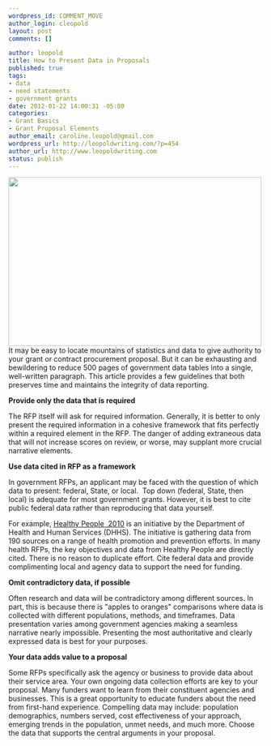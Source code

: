 ```yaml
--- 
wordpress_id: COMMENT_MOVE
author_login: cleopold
layout: post
comments: []

author: leopold
title: How to Present Data in Proposals
published: true
tags: 
- data
- need statements
- government grants
date: 2012-01-22 14:00:31 -05:00
categories: 
- Grant Basics
- Grant Proposal Elements
author_email: caroline.leopold@gmail.com
wordpress_url: http://leopoldwriting.com/?p=454
author_url: http://www.leopoldwriting.com
status: publish
---
```

<p style="text-align: left;"><a href="http://leopoldwriting.com/wp-content/uploads/2012/01/database.jpg"><img class="wp-image-455 aligncenter" title="database" src="http://leopoldwriting.com/wp-content/uploads/2012/01/database.jpg" alt="" width="500" height="333" /></a>It may be easy to locate mountains of statistics and data to give authority to your grant or contract procurement proposal. But it can be exhausting and bewildering to reduce 500 pages of government data tables into a single, well-written paragraph. This article provides a few guidelines that both preserves time and maintains the integrity of data reporting.</p>
<p style="text-align: left;"><strong>Provide only the data that is required</strong></p>
<strong></strong>The RFP itself will ask for required information. Generally, it is better to only present the required information in a cohesive framework that fits perfectly within a required element in the RFP. The danger of adding extraneous data that will not increase scores on review, or worse, may supplant more crucial narrative elements.

<strong>Use data cited in RFP as a framework</strong>

In government RFPs, an applicant may be faced with the question of which data to present: federal, State, or local.  Top down (federal, State, then local) is adequate for most government grants. However, it is best to cite public federal data rather than reproducing that data yourself.

For example, <a title="Healthy Peopld 2010" href="http://www.healthypeople.gov">Healthy People  2010</a> is an initiative by the Department of Health and Human Services (DHHS). The initiative is gathering data from 190 sources on a range of health promotion and prevention efforts. In many health RFPs, the key objectives and data from Healthy People are directly cited. There is no reason to duplicate effort. Cite federal data and provide complimenting local and agency data to support the need for funding.

<strong>Omit contradictory data, if possible</strong>

Often research and data will be contradictory among different sources. In part, this is because there is "apples to oranges" comparisons where data is collected with different populations, methods, and timeframes. Data presentation varies among government agencies making a seamless narrative nearly impossible. Presenting the most authoritative and clearly expressed data is best for your purposes.

<strong>Your data adds value to a proposal</strong>

Some RFPs specifically ask the agency or business to provide data about their service area. Your own ongoing data collection efforts are key to your proposal. Many funders want to learn from their constituent agencies and businesses. This is a great opportunity to educate funders about the need from first-hand experience. Compelling data may include: population demographics, numbers served, cost effectiveness of your approach, emerging trends in the population, unmet needs, and much more. Choose the data that supports the central arguments in your proposal.

&nbsp;

&nbsp;
